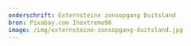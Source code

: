 ```yaml
---
onderschrift: Externsteine zonsopgang Duitsland
bron: Pixabay.com Inextremo96
image: /img/externsteine-zonsopgang-duitsland.jpg
---
```

